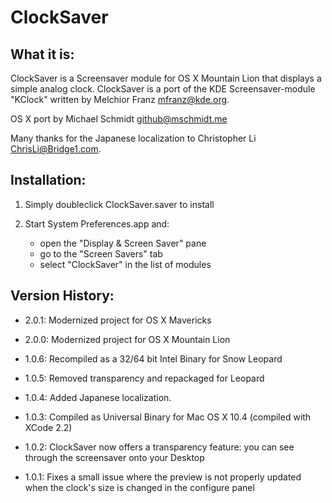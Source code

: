 ClockSaver
==========


What it is:
-----------

ClockSaver is a Screensaver module for OS X  Mountain Lion that displays a simple analog clock. ClockSaver is a port of the KDE Screensaver-module "KClock" written by Melchior Franz <mfranz@kde.org>.

OS X port by Michael Schmidt <github@mschmidt.me>

Many thanks for the Japanese localization to Christopher Li <ChrisLi@Bridge1.com>.


Installation:
-------------

1. Simply doubleclick ClockSaver.saver to install

2. Start System Preferences.app and:

    -   open the "Display & Screen Saver" pane
    -   go to the "Screen Savers" tab
    -   select "ClockSaver" in the list of modules


Version History:
----------------

- 2.0.1:    Modernized project for OS X Mavericks

- 2.0.0:    Modernized project for OS X Mountain Lion

- 1.0.6:    Recompiled as a 32/64 bit Intel Binary for Snow Leopard

- 1.0.5:    Removed transparency and repackaged for Leopard

- 1.0.4:    Added Japanese localization.

- 1.0.3:    Compiled as Universal Binary for Mac OS X 10.4 (compiled with XCode 2.2)

- 1.0.2:    ClockSaver now offers a transparency feature: you can see through the screensaver onto your Desktop

- 1.0.1:    Fixes a small issue where the preview is not properly updated when the clock's size is changed in the configure panel
